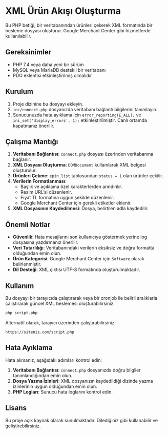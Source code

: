 # XML Ürün Akışı Oluşturma

Bu PHP betiği, bir veritabanından ürünleri çekerek XML formatında bir besleme dosyası oluşturur. Google Merchant Center gibi hizmetlerde kullanılabilir.

## Gereksinimler

- PHP 7.4 veya daha yeni bir sürüm
- MySQL veya MariaDB destekli bir veritabanı
- PDO eklentisi etkinleştirilmiş olmalıdır

## Kurulum

1. Proje dizinine bu dosyayı ekleyin.
2. `inc/connect.php` dosyanızda veritabanı bağlantı bilgilerini tanımlayın.
3. Sunucunuzda hata ayıklama için `error_reporting(E_ALL);` ve `ini_set('display_errors', 1);` etkinleştirilmiştir. Canlı ortamda kapatmanız önerilir.

## Çalışma Mantığı

1. **Veritabanı Bağlantısı**: `connect.php` dosyası üzerinden veritabanına bağlanır.
2. **XML Dosyası Oluşturma**: `DOMDocument` kullanılarak XML belgesi oluşturulur.
3. **Ürünleri Çekme**: `epin_list` tablosundan `status = 1` olan ürünler çekilir.
4. **Verilerin Formatlanması**:
   - Başlık ve açıklama özel karakterlerden arındırılır.
   - Resim URL’si düzenlenir.
   - Fiyat TL formatına uygun şekilde düzenlenir.
   - Google Merchant Center için gerekli etiketler eklenir.
5. **XML Dosyasının Kaydedilmesi**: Dosya, belirtilen adla kaydedilir.

## Önemli Notlar

- **Güvenlik**: Hata mesajlarını son kullanıcıya göstermek yerine log dosyasına yazdırmanız önerilir.
- **Veri Tutarlılığı**: Veritabanındaki verilerin eksiksiz ve doğru formatta olduğundan emin olun.
- **Ürün Kategorisi**: Google Merchant Center için `Software` olarak belirlenmiştir.
- **Dil Desteği**: XML çıktısı UTF-8 formatında oluşturulmaktadır.

## Kullanım

Bu dosyayı bir tarayıcıda çalıştırarak veya bir cronjob ile belirli aralıklarla çalıştırarak güncel XML beslemesi oluşturabilirsiniz.

```sh
php script.php
```

Alternatif olarak, tarayıcı üzerinden çalıştırabilirsiniz:
```
https://siteniz.com/script.php
```

## Hata Ayıklama

Hata alırsanız, aşağıdaki adımları kontrol edin:

1. **Veritabanı Bağlantısı**: `connect.php` dosyanızda doğru bilgiler tanımlandığından emin olun.
2. **Dosya Yazma İzinleri**: XML dosyanızın kaydedildiği dizinde yazma izinlerinin uygun olduğundan emin olun.
3. **PHP Logları**: Sunucu hata loglarını kontrol edin.

## Lisans

Bu proje açık kaynak olarak sunulmaktadır. Dilediğiniz gibi kullanabilir ve geliştirebilirsiniz.

